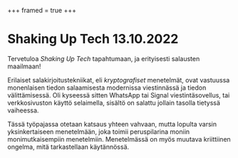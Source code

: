 +++
framed = true
+++

# Shaking Up Tech 13.10.2022

Tervetuloa *Shaking Up Tech* tapahtumaan, ja erityisesti salausten maailmaan!


Erilaiset salakirjoitustekniikat, eli *kryptografiset* menetelmät, ovat vastuussa monenlaisen tiedon salaamisesta modernissa viestinnässä ja tiedon välittämisessä.
Oli kyseessä sitten WhatsApp tai Signal viestintäsovellus, tai verkkosivuston käyttö selaimella, sisältö on salattu jollain tasolla tietyssä vaiheessa.

Tässä työpajassa otetaan katsaus yhteen vahvaan, mutta lopulta varsin yksinkertaiseen menetelmään, joka toimii peruspilarina moniin monimutkaisempiin menetelmiin.
Menetelmässä on myös muutava kriittiinen ongelma, mitä tarkastellaan käytännössä.



